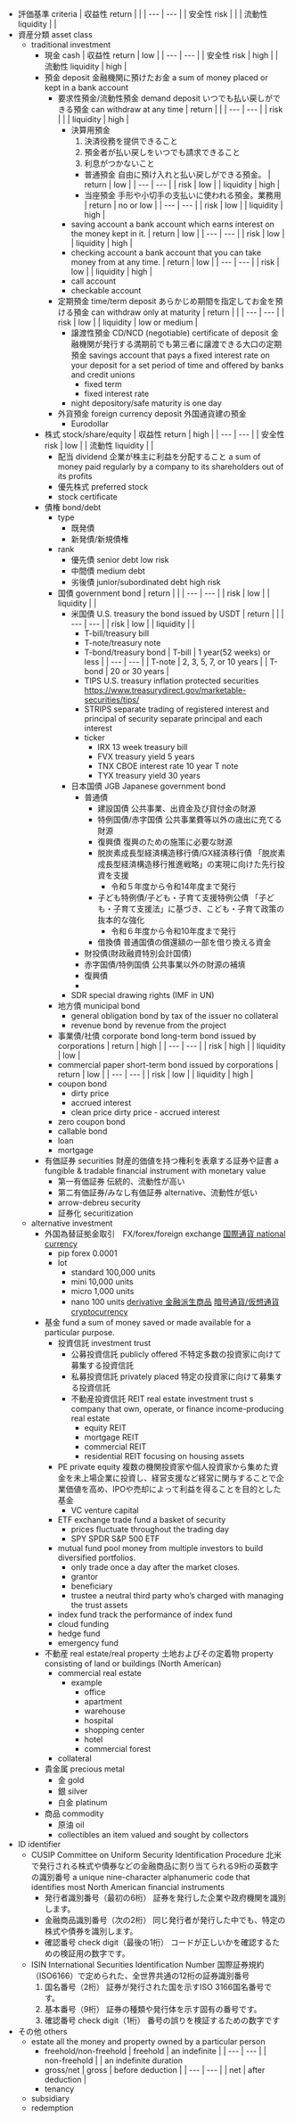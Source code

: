 - 評価基準 criteria
    | 収益性 return  |  |
    | --- | --- |
    | 安全性 risk |  |
    | 流動性 liquidity |  |
- 資産分類 asset class
    - traditional investment
        - 現金 cash
            | 収益性 return  | low |
            | --- | --- |
            | 安全性 risk  | high |
            | 流動性 liquidity | high |
        - 預金 deposit
            金融機関に預けたお金
            a sum of money placed or kept in a bank account
            - 要求性預金/流動性預金 demand deposit
                いつでも払い戻しができる預金
                can withdraw at any time 
                | return |  |
                | --- | --- |
                | risk |  |
                | liquidity | high |
                - 決算用預金
                    1. 決済役務を提供できること
                    2. 預金者が払い戻しをいつでも請求できること
                    3. 利息がつかないこと
                    - 普通預金
                        自由に預け入れと払い戻しができる預金。
                        | return | low |
                        | --- | --- |
                        | risk | low |
                        | liquidity | high |
                    - 当座預金
                        手形や小切手の支払いに使われる預金。業務用
                        | return | no or low |
                        | --- | --- |
                        | risk | low |
                        | liquidity | high |
                - saving account
                    a bank account which earns interest on the money kept in it.
                    | return | low |
                    | --- | --- |
                    | risk | low |
                    | liquidity | high |
                - checking account
                    a bank account that you can take money from at any time.
                    | return | low |
                    | --- | --- |
                    | risk | low |
                    | liquidity | high |
                - call account
                - checkable account
            - 定期預金 time/term deposit
                あらかじめ期間を指定してお金を預ける預金
                can withdraw only at maturity
                | return |  |
                | --- | --- |
                | risk | low |
                | liquidity | low or medium |
                - 譲渡性預金 CD/NCD (negotiable) certificate of deposit
                    金融機関が発行する満期前でも第三者に譲渡できる大口の定期預金
                    savings account that pays a fixed interest rate on your deposit for a set period of time and offered by banks and credit unions
                    - fixed term
                    - fixed interest rate
                - night depository/safe
                    maturity is one day
            - 外貨預金 foreign currency deposit
                外国通貨建の預金
                - Eurodollar
        - 株式 stock/share/equity
            | 収益性 return  | high |
            | --- | --- |
            | 安全性 risk  | low |
            | 流動性 liquidity |  |
            - 配当 dividend
                企業が株主に利益を分配すること
                a sum of money paid regularly by a company to its shareholders out of its profits
            - 優先株式 preferred stock
            - stock certificate
        - 債権 bond/debt
            - type
                - 既発債
                - 新発債/新規債権
            - rank
                - 優先債 senior debt
                    low risk
                - 中間債 medium debt
                - 劣後債 junior/subordinated debt
                    high risk 
            - 国債 government bond
                | return  |  |
                | --- | --- |
                | risk | low |
                | liquidity |  |
                - 米国債 U.S. treasury
                    the bond issued by USDT
                    | return  |  |
                    | --- | --- |
                    | risk | low |
                    | liquidity |   |
                    - T-bill/treasury bill
                    - T-note/treasury note
                    - T-bond/treasury bond
                    | T-bill | 1 year(52 weeks) or less |
                    | --- | --- |
                    | T-note | 2, 3, 5, 7, or 10 years |
                    | T-bond | 20 or 30 years |
                    - TIPS U.S. treasury inflation protected securities
                        https://www.treasurydirect.gov/marketable-securities/tips/
                    - STRIPS separate trading of registered interest and principal of security
                        separate principal and each interest
                    - ticker
                        - IRX
                            13 week treasury bill
                        - FVX
                            treasury yield 5 years
                        - TNX
                            CBOE interest rate 10 year T note
                        - TYX
                            treasury yield 30 years
                - 日本国債 JGB Japanese government bond
                    - 普通債
                        - 建設国債
                            公共事業、出資金及び貸付金の財源
                        - 特例国債/赤字国債
                            公共事業費等以外の歳出に充てる財源
                        - 復興債
                            復興のための施策に必要な財源
                        - 脱炭素成長型経済構造移行債/GX経済移行債
                            「脱炭素成長型経済構造移行推進戦略」の実現に向けた先行投資を支援
                            - 令和５年度から令和14年度まで発行
                        - 子ども特例債/子ども・子育て支援特例公債
                            「子ども・子育て支援法」に基づき、こども・子育て政策の抜本的な強化
                            - 令和６年度から令和10年度まで発行
                        - 借換債
                            普通国債の償還額の一部を借り換える資金
                    - 財投債(財政融資特別会計国債)
                    - 赤字国債/特例国債
                        公共事業以外の財源の補填
                    - 復興債
                    - 
                - SDR special drawing rights (IMF in UN)
            - 地方債 municipal bond
                - general obligation bond
                    by tax of the issuer 
                    no collateral 
                - revenue bond
                    by revenue from the project 
            - 事業債/社債 corporate bond
                long-term bond issued by corporations
                | return | high |
                | --- | --- |
                | risk | high |
                | liquidity | low |
            - commercial paper
                short-term bond issued by corporations
                | return | low |
                | --- | --- |
                | risk | low |
                | liquidity | high |
            - coupon bond
                - dirty price
                - accrued interest
                - clean price
                    dirty price - accrued interest
            - zero coupon bond
            - callable bond
            - loan
            - mortgage
        - 有価証券 securities
            財産的価値を持つ権利を表章する証券や証書
            a fungible & tradable financial instrument with monetary value
            - 第一有価証券
                伝統的、流動性が高い
            - 第二有価証券/みなし有価証券
                alternative、流動性が低い
            - arrow-debreu security
            - 証券化 securitization
    - alternative investment
        - 外国為替証拠金取引　FX/forex/foreign exchange
            [国際通貨 national currency](https://www.notion.so/national-currency-216ec42dd04b81d49773c79958abb447?pvs=21) 
            - pip
                forex 
                0.0001
            - lot
                - standard
                    100,000 units
                - mini
                    10,000 units
                - micro
                    1,000 units
                - nano
                    100 units
        [derivative 金融派生商品](https://www.notion.so/derivative-216ec42dd04b81d88a97dafb75680c52?pvs=21) 
        [暗号通貨/仮想通貨cryptocurrency](https://www.notion.so/cryptocurrency-216ec42dd04b816e9442e2d4efc6f5e4?pvs=21) 
        - 基金 fund
            a sum of money saved or made available for a particular purpose.
            - 投資信託 investment trust
                - 公募投資信託 publicly offered
                    不特定多数の投資家に向けて募集する投資信託
                - 私募投資信託 privately placed
                    特定の投資家に向けて募集する投資信託
                - 不動産投資信託 REIT real estate investment trust
                    s company that own, operate, or finance income-producing real estate
                    - equity REIT
                    - mortgage REIT
                    - commercial REIT
                    - residential REIT
                        focusing on housing assets
            - PE private equity
                複数の機関投資家や個人投資家から集めた資金を未上場企業に投資し、経営支援など経営に関与することで企業価値を高め、IPOや売却によって利益を得ることを目的とした基金
                - VC venture capital
            - ETF exchange trade fund
                a basket of security
                - prices fluctuate throughout the trading day
                - SPY SPDR S&P 500 ETF
            - mutual fund
                pool money from multiple investors to build diversified portfolios. 
                - only trade once a day after the market closes.
                - grantor
                - beneficiary
                - trustee
                    a neutral third party who’s charged with managing the trust assets
            - index fund
                track the performance of index fund
            - cloud funding
            - hedge fund
            - emergency fund
        - 不動産 real estate/real property
            土地およびその定着物
            property consisting of land or buildings (North American)
            - commercial real estate
                - example
                    - office
                    - apartment
                    - warehouse
                    - hospital
                    - shopping center
                    - hotel
                    - commercial forest
            - collateral
        - 貴金属 precious metal
            - 金 gold
            - 銀 silver
            - 白金 platinum
        - 商品 commodity
            - 原油 oil
            - collectibles
                an item valued and sought by collectors
- ID identifier
    - CUSIP Committee on Uniform Security Identification Procedure
        北米で発行される株式や債券などの金融商品に割り当てられる9桁の英数字の識別番号
        a unique nine-character alphanumeric code that identifies most North American financial instruments
        - 発行者識別番号（最初の6桁）
            証券を発行した企業や政府機関を識別します。
        - 金融商品識別番号（次の2桁）
            同じ発行者が発行した中でも、特定の株式や債券を識別します。
        - 確認番号 check digit（最後の1桁）
            コードが正しいかを確認するための検証用の数字です。
    - ISIN International Securities Identification Number
        国際証券規約（ISO6166）で定められた、全世界共通の12桁の証券識別番号
        1. 国名番号（2桁）
            証券が発行された国を示すISO 3166国名番号です。
        2. 基本番号（9桁）
            証券の種類や発行体を示す固有の番号です。
        3. 確認番号 check digit（1桁）
            番号の誤りを検証するための数字です
- その他 others
    - estate
        all the money and property owned by a particular person
        - freehold/non-freehold
            | freehold | an indefinite |
            | --- | --- |
            | non-freehold |  |
            an indefinite duration
        - gross/net
            | gross | before deduction |
            | --- | --- |
            | net | after deduction  |
        - tenancy
    - subsidiary
    - redemption
